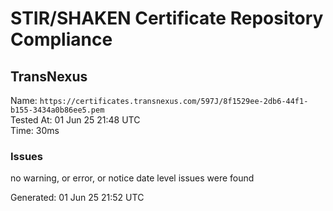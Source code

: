 # STIR/SHAKEN Certificate Repository Compliance

## TransNexus

Name: `https://certificates.transnexus.com/597J/8f1529ee-2db6-44f1-b155-3434a0b86ee5.pem`\
Tested At: 01 Jun 25 21:48 UTC\
Time: 30ms

### Issues

no warning, or error, or notice date level issues were found

Generated: 01 Jun 25 21:52 UTC